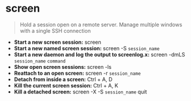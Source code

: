 # screen
> Hold a session open on a remote server. Manage multiple windows with a single SSH connection
- **Start a new screen session:**
screen
- **Start a new named screen session:**
screen -S `session_name`
- **Start a new daemon and log the output to screenlog.x:**
screen -dmLS `session_name` `command`
- **Show open screen sessions:**
screen -ls
- **Reattach to an open screen:**
screen -r `session_name`
- **Detach from inside a screen:**
Ctrl + A, D
- **Kill the current screen session:**
Ctrl + A, K
- **Kill a detached screen:**
screen -X -S `session_name` quit
